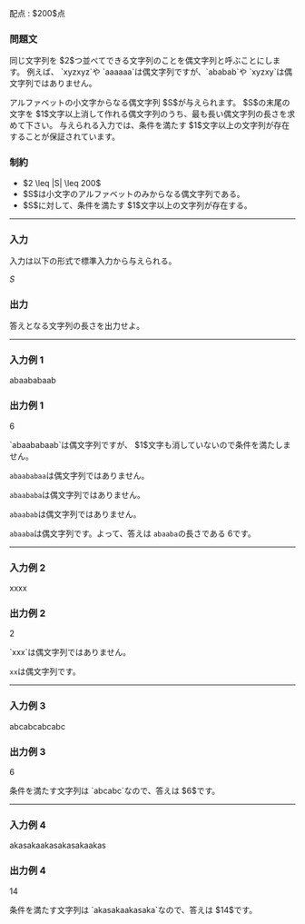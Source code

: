 
<div>

<span>

<span>

<p>
配点 : $200$点
</p>

<div>

<section>

### **問題文**

<p>
同じ文字列を $2$つ並べてできる文字列のことを偶文字列と呼ぶことにします。
例えば、 `xyzxyz`や `aaaaaa`は偶文字列ですが、`ababab`や `xyzxy`は偶文字列ではありません。
</p>

<p>
アルファベットの小文字からなる偶文字列 $S$が与えられます。
 $S$の末尾の文字を $1$文字以上消して作れる偶文字列のうち、最も長い偶文字列の長さを求めて下さい。
与えられる入力では、条件を満たす $1$文字以上の文字列が存在することが保証されています。
</p>

</section>

</div>

<div>

<section>

### **制約**

<ul>

<li>
$2 \leq |S| \leq 200$
</li>

<li>
$S$は小文字のアルファベットのみからなる偶文字列である。
</li>

<li>
$S$に対して、条件を満たす $1$文字以上の文字列が存在する。
</li>

</ul>

</section>

</div>

---

<div>

<div>

<section>

### **入力**

<p>
入力は以下の形式で標準入力から与えられる。
</p>

<div>

$S$
</div>

</section>

</div>

<div>

<section>

### **出力**

<p>
答えとなる文字列の長さを出力せよ。
</p>

</section>

</div>

</div>

---

<div>

<section>

### **入力例 1**

<div>

abaababaab

</div>

</section>

</div>

<div>

<section>

### **出力例 1**

<div>

6

</div>

<p>
`abaababaab`は偶文字列ですが、 $1$文字も消していないので条件を満たしません。

`abaababaa`は偶文字列ではありません。

`abaababa`は偶文字列ではありません。

`abaabab`は偶文字列ではありません。

`abaaba`は偶文字列です。よって、答えは `abaaba`の長さである $6$です。
</p>

</section>

</div>

---

<div>

<section>

### **入力例 2**

<div>

xxxx

</div>

</section>

</div>

<div>

<section>

### **出力例 2**

<div>

2

</div>

<p>
`xxx`は偶文字列ではありません。

`xx`は偶文字列です。
</p>

</section>

</div>

---

<div>

<section>

### **入力例 3**

<div>

abcabcabcabc

</div>

</section>

</div>

<div>

<section>

### **出力例 3**

<div>

6

</div>

<p>
条件を満たす文字列は `abcabc`なので、答えは $6$です。
</p>

</section>

</div>

---

<div>

<section>

### **入力例 4**

<div>

akasakaakasakasakaakas

</div>

</section>

</div>

<div>

<section>

### **出力例 4**

<div>

14

</div>

<p>
条件を満たす文字列は `akasakaakasaka`なので、答えは $14$です。
</p>

</section>

</div>

</span>

</span>

</div>
